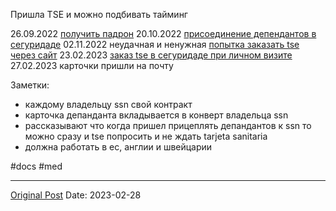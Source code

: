 Пришла TSE и можно подбивать тайминг

26.09.2022 [получить падрон](248.md)
20.10.2022 [присоединение депендантов в сегуридаде](470.md)
02.11.2022 неудачная и ненужная [попытка заказать tse через сайт](867.md)
23.02.2023 [заказ tse в сегуридаде при личном визите](977.md)
27.02.2023 карточки пришли на почту


Заметки:
- каждому владельцу ssn свой контракт
- карточка депанданта вкладывается в конверт владельца ssn
- рассказывают что когда пришел прицеплять депандантов к ssn то можно сразу и tse попросить и не ждать tarjeta sanitaria
- должна работать в ес, англии и швейцарии

#docs #med

---
[Original Post](https://t.me/lev2tarragona/983)
Date: 2023-02-28
